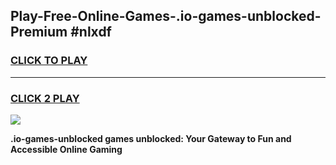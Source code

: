 
## Play-Free-Online-Games-.io-games-unblocked-Premium #nlxdf
<h3>
<a href="https://premium.freeplayer.one?title=.io-games-unblocked&ref=8M">CLICK TO PLAY</a></h3>
<hr>

<h3>
<a href="https://premium.freeplayer.one?title=.io-games-unblocked&ref=8M">CLICK 2 PLAY</a>
  
</h3>

<a href="https://premium.freeplayer.one?title=.io-games-unblocked&ref=8M"><img src="https://clearcache.store/games.png"></a>


**.io-games-unblocked games unblocked: Your Gateway to Fun and Accessible Online Gaming**
